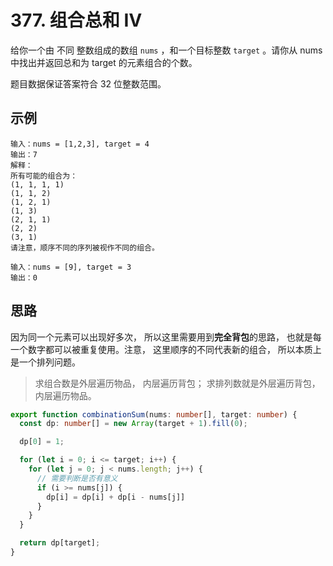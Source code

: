 # 377. 组合总和 Ⅳ

给你一个由 不同 整数组成的数组 `nums` ，和一个目标整数 `target` 。请你从 nums 中找出并返回总和为 target 的元素组合的个数。

题目数据保证答案符合 32 位整数范围。


## 示例

```
输入：nums = [1,2,3], target = 4
输出：7
解释：
所有可能的组合为：
(1, 1, 1, 1)
(1, 1, 2)
(1, 2, 1)
(1, 3)
(2, 1, 1)
(2, 2)
(3, 1)
请注意，顺序不同的序列被视作不同的组合。
```

```
输入：nums = [9], target = 3
输出：0
```

## 思路 

因为同一个元素可以出现好多次， 所以这里需要用到**完全背包**的思路， 也就是每一个数字都可以被重复使用。注意， 这里顺序的不同代表新的组合， 所以本质上是一个排列问题。 

> 求组合数是外层遍历物品， 内层遍历背包； 求排列数就是外层遍历背包， 内层遍历物品。 

```typescript 
export function combinationSum(nums: number[], target: number) {
  const dp: number[] = new Array(target + 1).fill(0);

  dp[0] = 1; 

  for (let i = 0; i <= target; i++) {
    for (let j = 0; j < nums.length; j++) {
      // 需要判断是否有意义
      if (i >= nums[j]) {
        dp[i] = dp[i] + dp[i - nums[j]]
      }
    }
  }

  return dp[target];
}
```




 